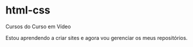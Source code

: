 # html-css
Cursos do Curso em Vídeo

Estou aprendendo a criar sites e agora vou gerenciar os meus repositórios.